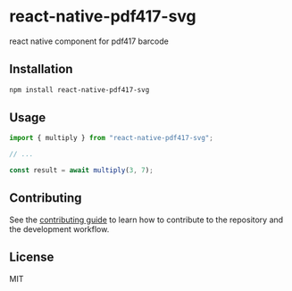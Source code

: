 # react-native-pdf417-svg

react native component for pdf417 barcode

## Installation

```sh
npm install react-native-pdf417-svg
```

## Usage

```js
import { multiply } from "react-native-pdf417-svg";

// ...

const result = await multiply(3, 7);
```

## Contributing

See the [contributing guide](CONTRIBUTING.md) to learn how to contribute to the repository and the development workflow.

## License

MIT
